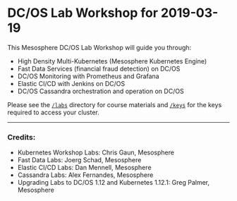 # DC/OS Lab Workshop for 2019-03-19 

This Mesosphere DC/OS Lab Workshop will guide you through: 
 - High Density Multi-Kubernetes (Mesosphere Kubernetes Engine)
 - Fast Data Services (financial fraud detection) on DC/OS
 - DC/OS Monitoring with Prometheus and Grafana
 - Elastic CI/CD with Jenkins on DC/OS
 - DC/OS Cassandra orchestration and operation on DC/OS
 

Please see the [`/labs`](https://github.com/gregpalmr/dcos-workshop-2019-03-19/tree/master/labs) directory for course materials and [`/keys`](https://github.com/gregpalmr/dcos-workshop-2019-03-19/tree/master/labshttps://github.com/gregpalmr/dcos-workshop-2019-03-19/tree/master/keys) for the keys required to access your cluster.



---------------

### Credits:

- Kubernetes Workshop Labs: Chris Gaun, Mesosphere
- Fast Data Labs: Joerg Schad, Mesosphere
- Elastic CI/CD Labs: Dan Mennell, Mesosphere
- Cassandra Labs: Alex Fernandes, Mesosphere
- Upgrading Labs to DC/OS 1.12 and Kubernetes 1.12.1: Greg Palmer, Mesosphere


